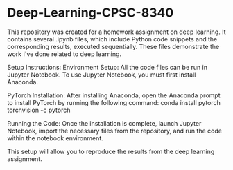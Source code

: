 # Deep-Learning-CPSC-8340

This repository was created for a homework assignment on deep learning. It contains several .ipynb files, which include Python code snippets and the corresponding results, executed sequentially. These files demonstrate the work I've done related to deep learning.

Setup Instructions:
Environment Setup: All the code files can be run in Jupyter Notebook. To use Jupyter Notebook, you must first install Anaconda.

PyTorch Installation: After installing Anaconda, open the Anaconda prompt to install PyTorch by running the following command: conda install pytorch torchvision -c pytorch

Running the Code: Once the installation is complete, launch Jupyter Notebook, import the necessary files from the repository, and run the code within the notebook environment.

This setup will allow you to reproduce the results from the deep learning assignment.
